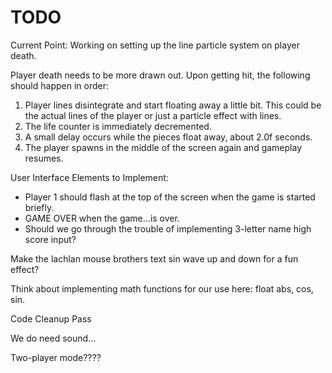 TODO
=======================================================================================================

Current Point: Working on setting up the line particle system on player death.

Player death needs to be more drawn out. Upon getting hit, the following should happen in order:
1. Player lines disintegrate and start floating away a little bit. This could be the actual lines of the player or just a particle effect with lines.
2. The life counter is immediately decremented.
3. A small delay occurs while the pieces float away, about 2.0f seconds.
4. The player spawns in the middle of the screen again and gameplay resumes.

User Interface Elements to Implement:
* Player 1 should flash at the top of the screen when the game is started briefly.
* GAME OVER when the game...is over.
* Should we go through the trouble of implementing 3-letter name high score input?

Make the lachlan mouse brothers text sin wave up and down for a fun effect?

Think about implementing math functions for our use here: float abs, cos, sin.

Code Cleanup Pass

We do need sound...

Two-player mode????